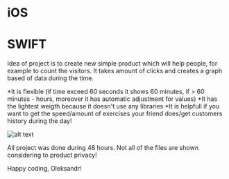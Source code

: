 # iOS 
# SWIFT
Idea of project is to create new simple product which will help people, for example to count the visitors.
It takes amount of clicks and creates a graph based of data during the time. 

*It is flexible 
(if time exceed 60 seconds it shows 60 minutes, if > 60 minutes - hours, moreover it has automatic adjustment for values)
*It has the lightest weigth because it doesn't use any libraries
*It is helpfull if you want to get the speed/amount of exercises your friend does/get customers history during the day!

![alt text](https://github.com/jaskierLTD/iOS/blob/master/1.png)

All project was done during 48 hours. Not all of the files are shown considering to product privacy!

Happy coding,
Oleksandr!
